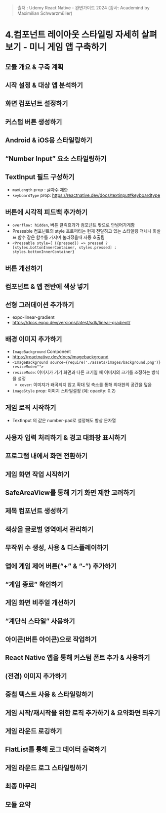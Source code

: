 > 출처 : Udemy React Native - 완변가이드 2024 (강사: Academind by Maximilian Schwarzmüller)

# 4.컴포넌트 레이아웃 스타일링 자세히 살펴보기 - 미니 게임 앱 구축하기

## 모듈 개요 & 구축 계획

## 시작 설정 & 대상 앱 분석하기

## 화면 컴포넌트 설정하기

## 커스텀 버튼 생성하기

## Android & iOS용 스타일링하기

## “Number Input” 요소 스타일링하기

## TextInput 필드 구성하기
- `maxLength` prop : 글자수 제한
- `keyboardType` prop: https://reactnative.dev/docs/textinput#keyboardtype

## 버튼에 시각적 피드백 추가하기
- `overflow: hidden`, 버튼 클릭효과가 컴포넌트 밖으로 안넘어가게함
- Pressable 컴포넌트의 style 프로퍼티는 현재 전달하고 있는 스타일링 객체나 화살표 함수 같은 함수를 가지며 눌러졌을때 자동 호출됨
- `<Pressable style={ ({pressed}) => pressed ? [styles.bottonInnerContainer, styles.pressed] : styles.bottonInnerContainer}`

## 버튼 개선하기

## 컴포넌트 & 앱 전반에 색상 넣기

## 선형 그러데이션 추가하기
- expo-linear-gradient
- https://docs.expo.dev/versions/latest/sdk/linear-gradient/

## 배경 이미지 추가하기
- `ImageBackground` Component
- https://reactnative.dev/docs/imagebackground
- `<ImageBackground source={require('./assets/images/background.png')} resizeMode="">`
- `resizeMode`: 이미지가 기기 화면과 다른 크기일 때 이미지의 크기를 조정하는 방식을 설정
  * `cover`: 이미지가 왜곡되지 않고 확대 및 축소를 통해 최대한의 공간을 덮음
- `imageStyle` prop: 이미지 스타일설정 (예: opacity: 0.2)

## 게임 로직 시작하기
- TextInput 의 값은 number-pad로 설정해도 항상 문자열


## 사용자 입력 처리하기 & 경고 대화창 표시하기

## 프로그램 내에서 화면 전환하기

## 게임 화면 작업 시작하기

## SafeAreaView를 통해 기기 화면 제한 고려하기

## 제목 컴포넌트 생성하기

## 색상을 글로벌 영역에서 관리하기

## 무작위 수 생성, 사용 & 디스플레이하기

## 앱에 게임 제어 버튼(“+” & “-”) 추가하기

## “게임 종료” 확인하기

## 게임 화면 비주얼 개선하기

## “계단식 스타일” 사용하기

## 아이콘(버튼 아이콘)으로 작업하기

## React Native 앱을 통해 커스텀 폰트 추가 & 사용하기

## (전경) 이미지 추가하기

## 중첩 텍스트 사용 & 스타일링하기

## 게임 시작/재시작을 위한 로직 추가하기 & 요약화면 띄우기

## 게임 라운드 로깅하기

## FlatList를 통해 로그 데이터 출력하기

## 게임 라운드 로그 스타일링하기

## 최종 마무리

## 모듈 요약
